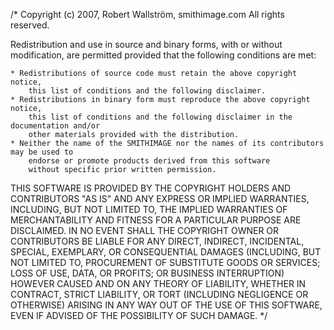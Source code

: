 ﻿/*
Copyright (c) 2007, Robert Wallström, smithimage.com
All rights reserved.
 
Redistribution and use in source and binary forms, with or without modification, 
are permitted provided that the following conditions are met:
	
	* Redistributions of source code must retain the above copyright notice, 
		this list of conditions and the following disclaimer. 
	* Redistributions in binary form must reproduce the above copyright notice, 
		this list of conditions and the following disclaimer in the documentation and/or 
		other materials provided with the distribution. 
	* Neither the name of the SMITHIMAGE nor the names of its contributors may be used to 
		endorse or promote products derived from this software 
		without specific prior written permission. 

THIS SOFTWARE IS PROVIDED BY THE COPYRIGHT HOLDERS AND CONTRIBUTORS "AS IS" AND ANY EXPRESS OR 
IMPLIED WARRANTIES, INCLUDING, BUT NOT LIMITED TO, THE IMPLIED WARRANTIES OF MERCHANTABILITY 
AND FITNESS FOR A PARTICULAR PURPOSE ARE DISCLAIMED. IN NO EVENT SHALL THE COPYRIGHT OWNER OR 
CONTRIBUTORS BE LIABLE FOR ANY DIRECT, INDIRECT, INCIDENTAL, SPECIAL, EXEMPLARY, OR CONSEQUENTIAL 
DAMAGES (INCLUDING, BUT NOT LIMITED TO, PROCUREMENT OF SUBSTITUTE GOODS OR SERVICES; LOSS OF USE, 
DATA, OR PROFITS; OR BUSINESS INTERRUPTION) HOWEVER CAUSED AND ON ANY THEORY OF LIABILITY, 
WHETHER IN CONTRACT, STRICT LIABILITY, OR TORT (INCLUDING NEGLIGENCE OR OTHERWISE) ARISING IN ANY WAY 
OUT OF THE USE OF THIS SOFTWARE, EVEN IF ADVISED OF THE POSSIBILITY OF SUCH  DAMAGE.
*/